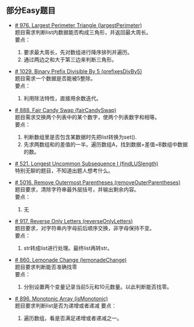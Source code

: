 ## 部分Easy题目

* [# 976. Largest Perimeter Triangle (largestPerimeter)](https://leetcode.com/problems/largest-perimeter-triangle/)  
题目需求判断list内数据能否构成三角形，并返回最大周长。  
要点：
    1. 要求最大周长，先对数组进行降序排列并遍历。
    2. 通过两边之和大于第三边来判断三角形。 


* [# 1029. Binary Prefix Divisible By 5 (prefixesDivBy5)](https://leetcode.com/problems/binary-prefix-divisible-by-5/)  
题目需求一个数据是否能被5整除。   
要点：
    1. 利用除法特性，直接用余数迭代。

* [# 888. Fair Candy Swap (fairCandySwap)](https://leetcode.com/problems/fair-candy-swap/)  
题目需求交换两个列表中的某个数字，使两个列表数字和相等。     
要点：
    1. 判断数组里是否包含某数据时先把list转换为set().
    2. 先求两数组和的差值的一半。遍历数组A，找到数据+差值=B数组中数据的数。
    
* [# 521. Longest Uncommon Subsequence I (findLUSlength)](https://leetcode.com/problems/longest-uncommon-subsequence-i/)  
特别无聊的题目，不知道出题人想考什么。

* [# 5016. Remove Outermost Parentheses (removeOuterParentheses)](https://leetcode.com/problems/remove-outermost-parentheses/)  
题目要求，清除字符串最外层括号，并输出剩余内容。  
要点：
    1. 无
    
* [# 917. Reverse Only Letters (reverseOnlyLetters)](https://leetcode.com/problems/reverse-only-letters/)  
题目要求，对字符串内字母前后顺序交换，非字母保持不变。  
要点：
    1. str转成list进行处理。最终list再转str。
 
* [# 860. Lemonade Change (lemonadeChange)](https://leetcode.com/problems/lemonade-change/)  
题目要求判断能否准确找零  
要点：
    1. 分别设置两个变量记录当前5元和10元数量。以此判断能否找零。 
    
* [# 896. Monotonic Array (isMonotonic)](https://leetcode.com/problems/monotonic-array/)  
题目要求判断list是否为递增或者递减 
要点：
    1. 遍历数组，看是否满足递增或者递减之一。     